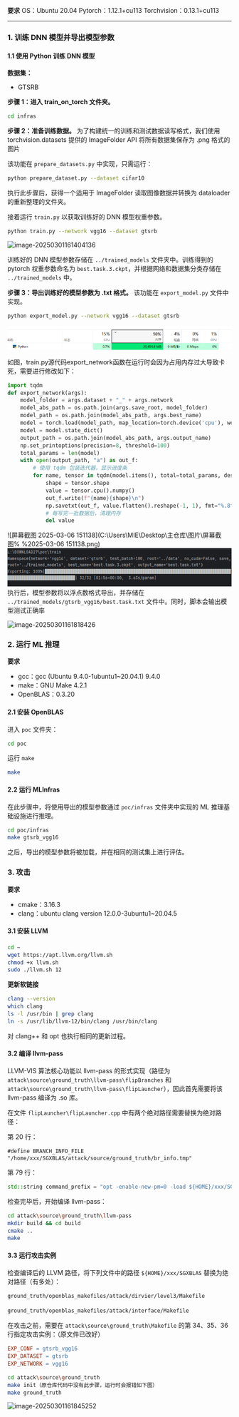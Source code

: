 **要求**
OS：Ubuntu 20.04
Pytorch：1.12.1+cu113
Torchvision：0.13.1+cu113

------

### 1. 训练 DNN 模型并导出模型参数

#### 1.1 使用 Python 训练 DNN 模型

**数据集：**

- GTSRB

**步骤 1：进入 train_on_torch 文件夹。**

```bash
cd infras
```

**步骤 2：准备训练数据。**
为了构建统一的训练和测试数据读写格式，我们使用 torchvision.datasets 提供的 ImageFolder API 将所有数据集保存为 .png 格式的图片

该功能在 `prepare_datasets.py` 中实现，只需运行：

```bash
python prepare_dataset.py --dataset cifar10
```

执行此步骤后，获得一个适用于 ImageFolder 读取图像数据并转换为 dataloader 的重新整理的文件夹。

接着运行 `train.py` 以获取训练好的 DNN 模型权重参数。

```bash
python train.py --network vgg16 --dataset gtsrb
```

![image-20250301161404136](C:\Users\MIE\Desktop\主仓库\图片\image-20250301161404136.png)


训练好的 DNN 模型参数存储在 `../trained_models` 文件夹中。训练得到的 pytorch 权重参数命名为 `best.task.3.ckpt`，并根据网络和数据集分类存储在 `../trained_models` 中。

**步骤 3：导出训练好的模型参数为 .txt 格式。**
该功能在 `export_model.py` 文件中实现。

```bash
python export_model.py --network vgg16 --dataset gtsrb
```

![](图片/屏幕截图%202025-03-06%20150244.png)

如图，train.py源代码export_network函数在运行时会因为占用内存过大导致卡死，需要进行修改如下：

```python
import tqdm
def export_network(args):
    model_folder = args.dataset + "_" + args.network
    model_abs_path = os.path.join(args.save_root, model_folder)
    model_path = os.path.join(model_abs_path, args.best_name)
    model = torch.load(model_path, map_location=torch.device('cpu'), weights_only=False)
    model = model.state_dict()
    output_path = os.path.join(model_abs_path, args.output_name)
    np.set_printoptions(precision=8, threshold=100)
    total_params = len(model)
    with open(output_path, "a") as out_f:
        # 使用 tqdm 包装迭代器，显示进度条
        for name, tensor in tqdm(model.items(), total=total_params, desc="Exporting", unit="param"):
            shape = tensor.shape
            value = tensor.cpu().numpy()
            out_f.write(f"{name}{shape}\n")
            np.savetxt(out_f, value.flatten().reshape(-1, 1), fmt="%.8f")
            # 每写完一批数据后，清理内存
            del value
```

![屏幕截图 2025-03-06 151138](C:\Users\MIE\Desktop\主仓库\图片\屏幕截图% %2025-03-06 151138.png)
![](图片/屏幕截图%202025-03-06%20151138.png)
执行后，模型参数将以浮点数格式导出，并存储在 `../trained_models/gtsrb_vgg16/best.task.txt` 文件中。同时，脚本会输出模型测试正确率

![image-20250301161818426](C:\Users\MIE\Desktop\主仓库\图片\image-20250301161818426.png)



### 2. 运行 ML 推理

**要求**

- gcc：gcc (Ubuntu 9.4.0-1ubuntu1~20.04.1) 9.4.0
- make：GNU Make 4.2.1
- OpenBLAS：0.3.20

#### 2.1 安装 OpenBLAS

进入 `poc` 文件夹：

```bash
cd poc
```

运行 `make`

```bash
make
```

#### 2.2 运行 MLInfras

在此步骤中，将使用导出的模型参数通过 `poc/infras` 文件夹中实现的 ML 推理基础设施进行推理。

```bash
cd poc/infras
make gtsrb_vgg16
```

之后，导出的模型参数将被加载，并在相同的测试集上进行评估。



### 3. 攻击

**要求**

- cmake：3.16.3
- clang：ubuntu clang version 12.0.0-3ubuntu1~20.04.5

#### 3.1 安装 LLVM

```bash
cd ~
wget https://apt.llvm.org/llvm.sh
chmod +x llvm.sh
sudo ./llvm.sh 12
```

**更新软链接**

```bash
clang --version
which clang
ls -l /usr/bin | grep clang
ln -s /usr/lib/llvm-12/bin/clang /usr/bin/clang
```

对 clang++ 和 opt 也执行相同的更新过程。



#### 3.2 编译 llvm-pass

 LLVM-VIS 算法核心功能以 llvm-pass 的形式实现（路径为 `attack\source\ground_truth\llvm-pass\flipBranches` 和 `attack\source\ground_truth\llvm-pass\flipLauncher`），因此首先需要将该 llvm-pass 编译为 .so 库。

在文件 `flipLauncher\flipLauncher.cpp` 中有两个绝对路径需要替换为绝对路径：

第 20 行：

```
#define BRANCH_INFO_FILE "/home/xxx/SGXBLAS/attack/source/ground_truth/br_info.tmp"
```

第 79 行：

```cpp
std::string command_prefix = "opt -enable-new-pm=0 -load ${HOME}/xxx/SGXBLAS/attack/source/ground_truth/llvm-pass/build/flipBranches/libflipBranches.so -flipbranches -o ";
```

检查完毕后，开始编译 llvm-pass：

```bash
cd attack\source\ground_truth\llvm-pass
mkdir build && cd build 
cmake ..
make 
```



#### 3.3 运行攻击实例

检查编译后的 LLVM 路径，将下列文件中的路径 `${HOME}/xxx/SGXBLAS` 替换为绝对路径（有多处）：

```bash
ground_truth/openblas_makefiles/attack/dirvier/level3/Makefile

ground_truth/openblas_makefiles/attack/interface/Makefile
```

在攻击之前，需要在 `attack\source\ground_truth\Makefile` 的第 34、35、36 行指定攻击实例：（原文件已改好）

```makefile
EXP_CONF = gtsrb_vgg16
EXP_DATASET = gtsrb
EXP_NETWORK = vgg16
```

```bash
cd attack\source\ground_truth
make init（原仓库代码中没有此步骤，运行时会报错如下图）
make ground_truth
```

![image-20250301161845252](C:\Users\MIE\Desktop\主仓库\图片\image-20250301161845252.png)

